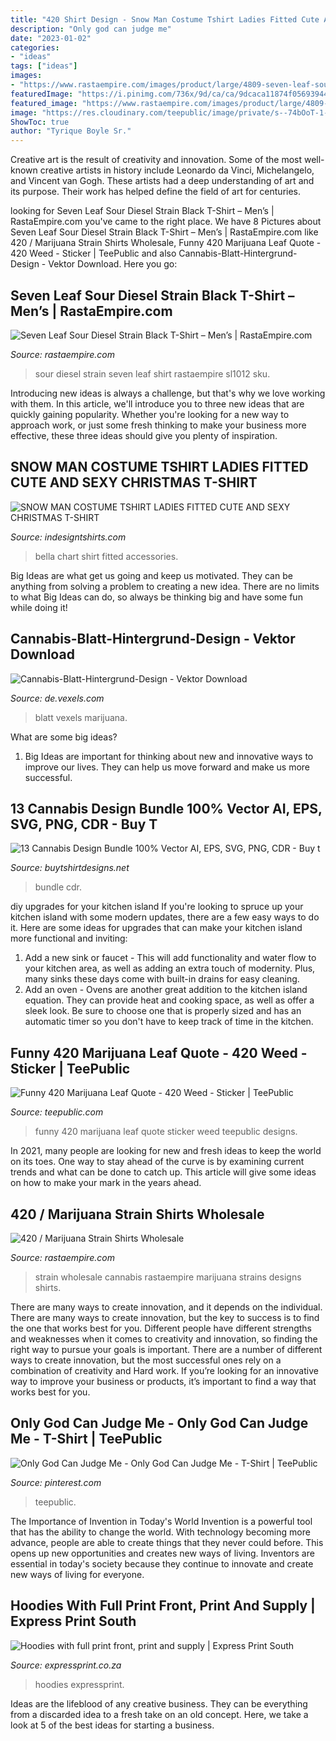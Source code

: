 ```yaml
---
title: "420 Shirt Design - Snow Man Costume Tshirt Ladies Fitted Cute And Sexy Christmas T-shirt"
description: "Only god can judge me"
date: "2023-01-02"
categories:
- "ideas"
tags: ["ideas"]
images:
- "https://www.rastaempire.com/images/product/large/4809-seven-leaf-sour-diesel-strain-black-t-shirt-mens-2.jpg"
featuredImage: "https://i.pinimg.com/736x/9d/ca/ca/9dcaca11874f056939449d246628df18.jpg"
featured_image: "https://www.rastaempire.com/images/product/large/4809-seven-leaf-sour-diesel-strain-black-t-shirt-mens-2.jpg"
image: "https://res.cloudinary.com/teepublic/image/private/s--74bOoT-1--/t_Preview/t_watermark_lock/b_rgb:191919,c_lpad,f_jpg,h_630,q_90,w_1200/v1575815604/production/designs/7099618_0.jpg"
ShowToc: true
author: "Tyrique Boyle Sr."
---
```



Creative art is the result of creativity and innovation. Some of the most well-known creative artists in history include Leonardo da Vinci, Michelangelo, and Vincent van Gogh. These artists had a deep understanding of art and its purpose. Their work has helped define the field of art for centuries.

	

		
looking for Seven Leaf Sour Diesel Strain Black T-Shirt – Men’s | RastaEmpire.com you've came to the right place. We have 8 Pictures about Seven Leaf Sour Diesel Strain Black T-Shirt – Men’s | RastaEmpire.com like 420 / Marijuana Strain Shirts Wholesale, Funny 420 Marijuana Leaf Quote - 420 Weed - Sticker | TeePublic and also Cannabis-Blatt-Hintergrund-Design - Vektor Download. Here you go:
		
    
## Seven Leaf Sour Diesel Strain Black T-Shirt – Men’s | RastaEmpire.com

<img loading=lazy src="https://www.rastaempire.com/images/product/large/4809-seven-leaf-sour-diesel-strain-black-t-shirt-mens-2.jpg" onerror="this.onerror=null;this.src='https://tse4.mm.bing.net/th?id=OIP.wRWDNMTiixuz_KzwezV9aQHaHa&amp;pid=15.1';" alt="Seven Leaf Sour Diesel Strain Black T-Shirt – Men’s | RastaEmpire.com">

_Source: rastaempire.com_

>sour diesel strain seven leaf shirt rastaempire sl1012 sku. 

	

Introducing new ideas is always a challenge, but that's why we love working with them. In this article, we'll introduce you to three new ideas that are quickly gaining popularity. Whether you're looking for a new way to approach work, or just some fresh thinking to make your business more effective, these three ideas should give you plenty of inspiration.

    
## SNOW MAN COSTUME TSHIRT LADIES FITTED CUTE AND SEXY CHRISTMAS T-SHIRT

<img loading=lazy src="http://site.indesigntshirts.com/SIZECHART2/BELLA8701.jpg" onerror="this.onerror=null;this.src='https://tse2.mm.bing.net/th?id=OIP.HctHJq3UlMSAb3Yc5kUolAHaLS&amp;pid=15.1';" alt="SNOW MAN COSTUME TSHIRT LADIES FITTED CUTE AND SEXY CHRISTMAS T-SHIRT">

_Source: indesigntshirts.com_

>bella chart shirt fitted accessories. 

	

Big Ideas are what get us going and keep us motivated. They can be anything from solving a problem to creating a new idea. There are no limits to what Big Ideas can do, so always be thinking big and have some fun while doing it!

    
## Cannabis-Blatt-Hintergrund-Design - Vektor Download

<img loading=lazy src="https://images.vexels.com/media/users/3/195974/raw/f4991461792c9497d8b244af3548f3f4-cannabis-blatt-hintergrund-design.jpg" onerror="this.onerror=null;this.src='https://tse3.mm.bing.net/th?id=OIP.AUcBTBQIv-IN_rgGIdo5ggHaEW&amp;pid=15.1';" alt="Cannabis-Blatt-Hintergrund-Design - Vektor Download">

_Source: de.vexels.com_

>blatt vexels marijuana. 

	

What are some big ideas?
1. Big Ideas are important for thinking about new and innovative ways to improve our lives. They can help us move forward and make us more successful.

    
## 13 Cannabis Design Bundle 100% Vector AI, EPS, SVG, PNG, CDR - Buy T

<img loading=lazy src="https://www.buytshirtdesigns.net/wp-content/uploads/2020/09/cannabis_0003_cannabis-09-copy-2-800x532.jpg" onerror="this.onerror=null;this.src='https://tse2.mm.bing.net/th?id=OIP.ixEigs3nLyT_OJbSLsbyugHaE7&amp;pid=15.1';" alt="13 Cannabis Design Bundle 100% Vector AI, EPS, SVG, PNG, CDR - Buy t">

_Source: buytshirtdesigns.net_

>bundle cdr. 

	

diy upgrades for your kitchen island
If you're looking to spruce up your kitchen island with some modern updates, there are a few easy ways to do it. Here are some ideas for upgrades that can make your kitchen island more functional and inviting: 
1. Add a new sink or faucet - This will add functionality and water flow to your kitchen area, as well as adding an extra touch of modernity. Plus, many sinks these days come with built-in drains for easy cleaning. 
2. Add an oven - Ovens are another great addition to the kitchen island equation. They can provide heat and cooking space, as well as offer a sleek look. Be sure to choose one that is properly sized and has an automatic timer so you don't have to keep track of time in the kitchen. 

    
## Funny 420 Marijuana Leaf Quote - 420 Weed - Sticker | TeePublic

<img loading=lazy src="https://res.cloudinary.com/teepublic/image/private/s--74bOoT-1--/t_Preview/t_watermark_lock/b_rgb:191919,c_lpad,f_jpg,h_630,q_90,w_1200/v1575815604/production/designs/7099618_0.jpg" onerror="this.onerror=null;this.src='https://tse2.mm.bing.net/th?id=OIP.EDifWG58ucWzbxM0kx73JgHaD4&amp;pid=15.1';" alt="Funny 420 Marijuana Leaf Quote - 420 Weed - Sticker | TeePublic">

_Source: teepublic.com_

>funny 420 marijuana leaf quote sticker weed teepublic designs. 

	

In 2021, many people are looking for new and fresh ideas to keep the world on its toes. One way to stay ahead of the curve is by examining current trends and what can be done to catch up. This article will give some ideas on how to make your mark in the years ahead.

    
## 420 / Marijuana Strain Shirts Wholesale

<img loading=lazy src="http://www.rastaempire.com/App_Themes/Skin_1/images/wholesale/WholesalePage-StrainsHeroImage.jpg" onerror="this.onerror=null;this.src='https://tse2.mm.bing.net/th?id=OIP.hE39JzzFSO7ZC1QltZ-C2QHaDH&amp;pid=15.1';" alt="420 / Marijuana Strain Shirts Wholesale">

_Source: rastaempire.com_

>strain wholesale cannabis rastaempire marijuana strains designs shirts. 

	

There are many ways to create innovation, and it depends on the individual.
There are many ways to create innovation, but the key to success is to find the one that works best for you. Different people have different strengths and weaknesses when it comes to creativity and innovation, so finding the right way to pursue your goals is important. There are a number of different ways to create innovation, but the most successful ones rely on a combination of creativity and Hard work. If you’re looking for an innovative way to improve your business or products, it’s important to find a way that works best for you.

    
## Only God Can Judge Me - Only God Can Judge Me - T-Shirt | TeePublic

<img loading=lazy src="https://i.pinimg.com/736x/9d/ca/ca/9dcaca11874f056939449d246628df18.jpg" onerror="this.onerror=null;this.src='https://tse3.mm.bing.net/th?id=OIP.iRwBHcPHDLjo73n3z6dpSwHaHa&amp;pid=15.1';" alt="Only God Can Judge Me - Only God Can Judge Me - T-Shirt | TeePublic">

_Source: pinterest.com_

>teepublic. 

	

The Importance of Invention in Today's World
Invention is a powerful tool that has the ability to change the world. With technology becoming more advance, people are able to create things that they never could before. This opens up new opportunities and creates new ways of living. Inventors are essential in today's society because they continue to innovate and create new ways of living for everyone.

    
## Hoodies With Full Print Front, Print And Supply | Express Print South

<img loading=lazy src="https://expressprint.co.za/wp-content/uploads/2020/05/express-print-111-768x1152.jpg" onerror="this.onerror=null;this.src='https://tse2.mm.bing.net/th?id=OIP.YsmwwKuB4IeWcUzHlk3ZZgHaLH&amp;pid=15.1';" alt="Hoodies with full print front, print and supply | Express Print South">

_Source: expressprint.co.za_

>hoodies expressprint. 

	

Ideas are the lifeblood of any creative business. They can be everything from a discarded idea to a fresh take on an old concept. Here, we take a look at 5 of the best ideas for starting a business.

